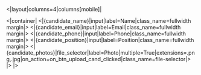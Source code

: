 <|layout|columns=4|columns[mobile]|


<|container|
<|{candidate_name}|input|label=Name|class_name=fullwidth margin|>
<|{candidate_email}|input|label=Email|class_name=fullwidth margin|>
<|{candidate_phone}|input|label=Phone|class_name=fullwidth margin|>
<|{candidate_position}|input|label=Position|class_name=fullwidth margin|>
<|{candidate_photos}|file_selector|label=Photo|multiple=True|extensions=.png,.jpg|on_action=on_btn_upload_cand_clicked|class_name=file-selector|>
|>
|>